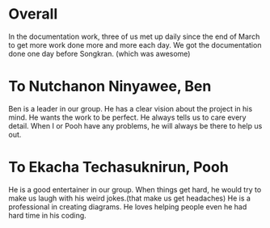 # Overall
In the documentation work, three of us met up daily since the end of March to get more work done more and more each day. We got the documentation done one day before Songkran. (which was awesome)

# To Nutchanon Ninyawee, Ben
Ben is a leader in our group. He has a clear vision about the project in his mind. He wants the work to be perfect. He always tells us to care every detail. When I or Pooh have any problems, he will always be there to help us out.
# To Ekacha Techasuknirun, Pooh
He is a good entertainer in our group. When things get hard, he would try to make us laugh with his weird jokes.(that make us get headaches)
He is a professional in creating diagrams. He loves helping people even he had hard time in his coding.
